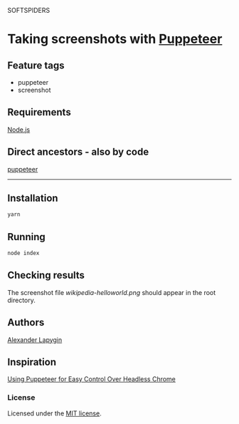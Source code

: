 SOFTSPIDERS

# Taking screenshots with [Puppeteer](https://github.com/GoogleChrome/puppeteer)

## Feature tags

- puppeteer
- screenshot

## Requirements

[Node.js](https://nodejs.org/en/download/package-manager/)

## Direct ancestors - also by code

[puppeteer](https://github.com/softspider/puppeteer)

---

## Installation

```sh
yarn
```

## Running

```sh
node index
```

## Checking results

The screenshot file *wikipedia-helloworld.png* should appear in the root directory.

## Authors

[Alexander Lapygin](https://github.com/AlexanderLapygin)

## Inspiration

[Using Puppeteer for Easy Control Over Headless Chrome](https://alligator.io/tooling/puppeteer/)

### License

Licensed under the [MIT license](./LICENSE).
